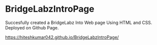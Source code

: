 # BridgeLabzIntroPage 
Succesfully created a BridgeLabz Into Web page Using HTML and CSS. 
Deployed on Github Page.

https://hiteshkumar042.github.io/BridgeLabzIntroPage/
